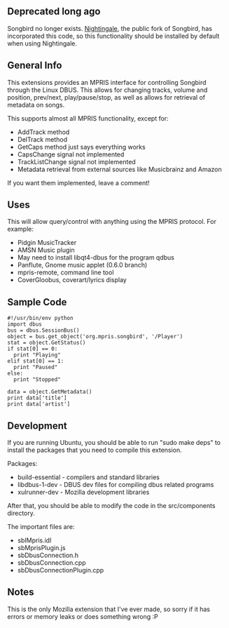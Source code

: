 
Deprecated long ago
------------

Songbird no longer exists. [Nightingale](http://getnightingale.com/), the public fork of Songbird, has incorporated this code, so this functionality should be installed by default when using Nightingale.


General Info
------------

This extensions provides an MPRIS interface for controlling Songbird through the Linux DBUS.
This allows for changing tracks, volume and position, prev/next, play/pause/stop, as well as allows for retrieval of metadata on songs.

This supports almost all MPRIS functionality, except for:

* AddTrack method
* DelTrack method
* GetCaps method just says everything works
* CapsChange signal not implemented
* TrackListChange signal not implemented
* Metadata retrieval from external sources like Musicbrainz and Amazon

If you want them implemented, leave a comment!


Uses
----

This will allow query/control with anything using the MPRIS protocol.
For example:

* Pidgin MusicTracker
* AMSN Music plugin
 * May need to install libqt4-dbus for the program qdbus
* Panflute, Gnome music applet (0.6.0 branch)
* mpris-remote, command line tool
* CoverGloobus, coverart/lyrics display


Sample Code
-----------

    #!/usr/bin/env python
    import dbus
    bus = dbus.SessionBus()
    object = bus.get_object('org.mpris.songbird', '/Player')
    stat = object.GetStatus()
    if stat[0] == 0:
      print "Playing"
    elif stat[0] == 1:
      print "Paused"
    else:
      print "Stopped"
    
    data = object.GetMetadata()
    print data['title']
    print data['artist']


Development
-----------

If you are running Ubuntu, you should be able to run "sudo make deps"
to install the packages that you need to compile this extension.

Packages:

* build-essential - compilers and standard libraries
* libdbus-1-dev   - DBUS dev files for compiling dbus related programs
* xulrunner-dev   - Mozilla development libraries

After that, you should be able to modify the code in the src/components directory.

The important files are:

* sbIMpris.idl
* sbMprisPlugin.js
* sbDbusConnection.h
* sbDbusConnection.cpp
* sbDbusConnectionPlugin.cpp


Notes
-----

This is the only Mozilla extension that I've ever made, so sorry
if it has errors or memory leaks or does something wrong :P


